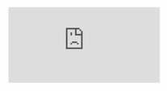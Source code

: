 ![Jupyter ноутбук с описанием полезных команд в формате html для просмотра в браузере.](https://courses.openedu.ru/asset-v1:ITMOUniversity+MLDATAN+spring_2020_ITMO_bac+type@asset+block@Task_3_1.html)